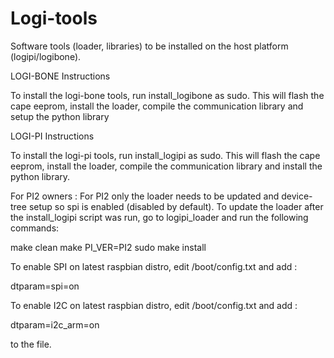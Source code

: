 Logi-tools
==========

Software tools (loader, libraries) to be installed on the host platform (logipi/logibone).


LOGI-BONE Instructions

To install the logi-bone tools, run install_logibone as sudo. This will flash the cape eeprom, install the loader, compile the communication library and setup the python library


LOGI-PI Instructions

To install the logi-pi tools, run install_logipi as sudo. This will flash the cape eeprom, install the loader, compile the communication library and install the python library.

For PI2 owners : For PI2 only the loader needs to be updated and device-tree setup so spi is enabled (disabled by default). To update the loader after the install_logipi script was run, go to logipi_loader and run the following commands:

make clean
make PI_VER=PI2
sudo make install

To enable SPI on latest raspbian distro, edit /boot/config.txt and add :

dtparam=spi=on

To enable I2C on latest raspbian distro, edit /boot/config.txt and add :

dtparam=i2c_arm=on

to the file.
